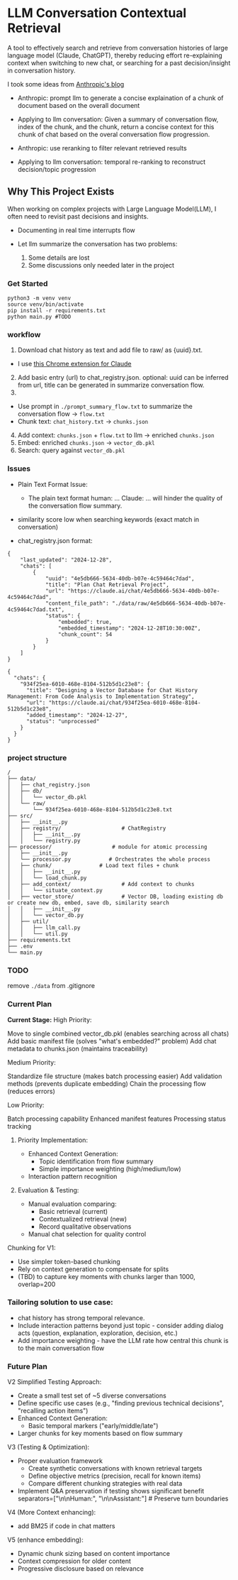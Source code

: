 # LLM Conversation Contextual Retrieval

A tool to effectively search and retrieve from conversation histories of large language model (Claude, ChatGPT), thereby reducing effort re-explaining context when switching to new chat, or searching for a past decision/insight in conversation history.

I took some ideas from [Anthropic's blog](https://www.anthropic.com/news/contextual-retrieval)
- Anthropic: prompt llm to generate a concise explaination of a chunk of document based on the overall document
- Applying to llm conversation: Given a summary of conversation flow, index of the chunk, and the chunk, return a concise context for this chunk of chat based on the overal conversation flow progression.

- Anthropic: use reranking to filter relevant retrieved results
- Applying to llm conversation: temporal re-ranking to reconstruct decision/topic progression

## Why This Project Exists

When working on complex projects with Large Language Model(LLM), I often need to revisit past decisions and insights.
- Documenting in real time interrupts flow

- Let llm summarize the conversation has two problems:
  1. Some details are lost
  2. Some discussions only needed later in the project

### Get Started
```
python3 -m venv venv
source venv/bin/activate
pip install -r requirements.txt
python main.py #TODO
```

### workflow
1. Download chat history as text and add file to raw/ as {uuid}.txt.
  - I use [this Chrome extension for Claude](https://chromewebstore.google.com/detail/claude-share/khnkcffkddpblpjfefjalndfpgbbjfpc)

2. Add basic entry (url) to chat_registry.json. optional: uuid can be inferred from url, title can be generated in summarize conversation flow.
3. 
- Use prompt in `./prompt_summary_flow.txt` to summarize the conversation flow -> `flow.txt`
- Chunk text: `chat_history.txt` → `chunks.json`
4. Add context: 
  `chunks.json` + `flow.txt` to llm → enriched `chunks.json`
5. Embed: enriched `chunks.json` → `vector_db.pkl`
6. Search: query against `vector_db.pkl`

### Issues
- Plain Text Format Issue:
  - The plain text format human: ... Claude: ... will hinder the quality of the conversation flow summary.

- similarity score low when searching keywords (exact match in conversation)

- chat_registry.json format:
```
{
    "last_updated": "2024-12-28",
    "chats": [
        {
            "uuid": "4e5db666-5634-40db-b07e-4c59464c7dad",
            "title": "Plan Chat Retrieval Project",
            "url": "https://claude.ai/chat/4e5db666-5634-40db-b07e-4c59464c7dad",
            "content_file_path": "./data/raw/4e5db666-5634-40db-b07e-4c59464c7dad.txt",
            "status": {
                "embedded": true,
                "embedded_timestamp": "2024-12-28T10:30:00Z",
                "chunk_count": 54
            }
        }
    ]
}

{
  "chats": {
    "934f25ea-6010-468e-8104-512b5d1c23e8": {
      "title": "Designing a Vector Database for Chat History Management: From Code Analysis to Implementation Strategy",
      "url": "https://claude.ai/chat/934f25ea-6010-468e-8104-512b5d1c23e8",
      "added_timestamp": "2024-12-27",
      "status": "unprocessed"
    }
  }
}
```

### project structure
```
/
├── data/
│   ├── chat_registry.json
│   ├── db/
│   │   └── vector_db.pkl
│   └── raw/
│       └── 934f25ea-6010-468e-8104-512b5d1c23e8.txt
├── src/
│   ├── __init__.py
│   ├── registry/                   # ChatRegistry
│   │   ├── __init__.py
│   │   └── registry.py
├── processor/                   # module for atomic processing
│   ├── __init__.py
│   └── processor.py            # Orchestrates the whole process
│   ├── chunk/               # Load text files + chunk
│   │   ├── __init__.py
│   │   └── load_chunk.py
│   ├── add_context/                # Add context to chunks
│   │   └── situate_context.py
│   ├── vector_store/               # Vector DB, loading existing db or create new db, embed, save db, similarity search
│   │   ├── __init__.py
│   │   └── vector_db.py
│   ├── util/
│   │   ├── llm_call.py
│   │   └── util.py
├── requirements.txt
├── .env
└── main.py
```


### TODO
remove `./data` from .gitignore

### Current Plan
**Current Stage:**
High Priority:

Move to single combined vector_db.pkl (enables searching across all chats)
Add basic manifest file (solves "what's embedded?" problem)
Add chat metadata to chunks.json (maintains traceability)

Medium Priority:

Standardize file structure (makes batch processing easier)
Add validation methods (prevents duplicate embedding)
Chain the processing flow (reduces errors)

Low Priority:

Batch processing capability
Enhanced manifest features
Processing status tracking

1. Priority Implementation:
   - Enhanced Context Generation:
     - Topic identification from flow summary
     - Simple importance weighting (high/medium/low)
   - Interaction pattern recognition

2. Evaluation & Testing:
   - Manual evaluation comparing:
     - Basic retrieval (current)
     - Contextualized retrieval (new)
     - Record qualitative observations
   - Manual chat selection for quality control

Chunking for V1:
- Use simpler token-based chunking
- Rely on context generation to compensate for splits
- (TBD) to capture key moments with chunks larger than 1000, overlap=200

### Tailoring solution to use case:
- chat history has strong temporal relevance.
- Include interaction patterns beyond just topic - consider adding dialog acts (question, explanation, exploration, decision, etc.)
- Add importance weighting - have the LLM rate how central this chunk is to the main conversation flow

### Future Plan
V2 Simplified Testing Approach:
   - Create a small test set of ~5 diverse conversations
   - Define specific use cases (e.g., "finding previous technical decisions", "recalling action items")
   - Enhanced Context Generation:
     - Basic temporal markers ("early/middle/late")
   - Larger chunks for key moments based on flow summary

V3 (Testing & Optimization):
- Proper evaluation framework
  - Create synthetic conversations with known retrieval targets
  - Define objective metrics (precision, recall for known items)
  - Compare different chunking strategies with real data
- Implement Q&A preservation if testing shows significant benefit
  separators=["\n\nHuman:", "\n\nAssistant:"] # Preserve turn boundaries

V4 (More Context enhancing):
- add BM25 if code in chat matters

V5 (enhance embedding):
- Dynamic chunk sizing based on content importance
- Context compression for older content
- Progressive disclosure based on relevance
